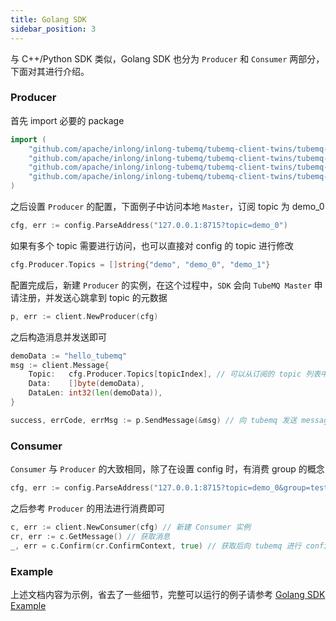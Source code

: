 ```yaml
---
title: Golang SDK
sidebar_position: 3
---
```


与 C++/Python SDK 类似，Golang SDK 也分为 `Producer` 和 `Consumer` 两部分，下面对其进行介绍。

### Producer

首先 import 必要的 package

```go
import (
	"github.com/apache/inlong/inlong-tubemq/tubemq-client-twins/tubemq-client-go/client"
	"github.com/apache/inlong/inlong-tubemq/tubemq-client-twins/tubemq-client-go/config"
	"github.com/apache/inlong/inlong-tubemq/tubemq-client-twins/tubemq-client-go/log"
	"github.com/apache/inlong/inlong-tubemq/tubemq-client-twins/tubemq-client-go/util"
)
```

之后设置 `Producer` 的配置，下面例子中访问本地 `Master`，订阅 topic 为 demo_0

```go
cfg, err := config.ParseAddress("127.0.0.1:8715?topic=demo_0")
```

如果有多个 topic 需要进行访问，也可以直接对 config 的 topic 进行修改

```go
cfg.Producer.Topics = []string{"demo", "demo_0", "demo_1"}
```

配置完成后，新建 `Producer` 的实例，在这个过程中，`SDK` 会向 `TubeMQ Master` 申请注册，并发送心跳拿到 topic 的元数据

```go
p, err := client.NewProducer(cfg)
```

之后构造消息并发送即可

```go
demoData := "hello_tubemq"
msg := client.Message{
	Topic:   cfg.Producer.Topics[topicIndex], // 可以从订阅的 topic 列表中选择
	Data:    []byte(demoData), 
	DataLen: int32(len(demoData)),
}

success, errCode, errMsg := p.SendMessage(&msg) // 向 tubemq 发送 message，返回是否成功，错误码以及错误信息
```

### Consumer

`Consumer` 与 `Producer` 的大致相同，除了在设置 config 时，有消费 group 的概念

```go
cfg, err := config.ParseAddress("127.0.0.1:8715?topic=demo_0&group=test_group")
```

之后参考 `Producer` 的用法进行消费即可

```go
c, err := client.NewConsumer(cfg) // 新建 Consumer 实例
cr, err := c.GetMessage() // 获取消息
_, err = c.Confirm(cr.ConfirmContext, true) // 获取后向 tubemq 进行 confirm 
```

### Example

上述文档内容为示例，省去了一些细节，完整可以运行的例子请参考 [Golang SDK Example](https://github.com/apache/inlong/tree/master/inlong-tubemq/tubemq-client-twins/tubemq-client-go/example)
